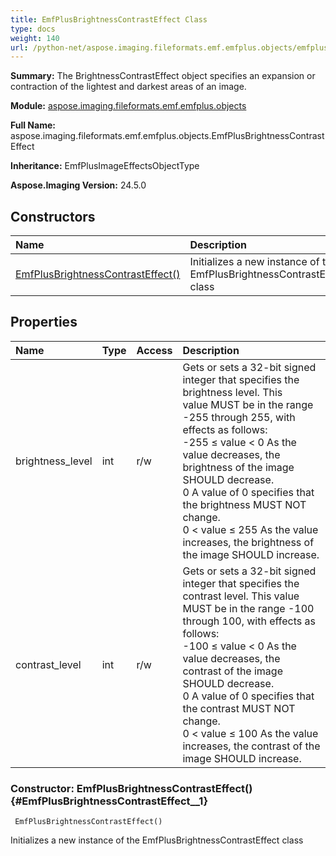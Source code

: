 ```yaml
---
title: EmfPlusBrightnessContrastEffect Class
type: docs
weight: 140
url: /python-net/aspose.imaging.fileformats.emf.emfplus.objects/emfplusbrightnesscontrasteffect/
---
```


**Summary:** The BrightnessContrastEffect object specifies an expansion or contraction of the lightest and darkest areas of an image.

**Module:** [aspose.imaging.fileformats.emf.emfplus.objects](/imaging/python-net/aspose.imaging.fileformats.emf.emfplus.objects/)

**Full Name:** aspose.imaging.fileformats.emf.emfplus.objects.EmfPlusBrightnessContrastEffect

**Inheritance:** EmfPlusImageEffectsObjectType

**Aspose.Imaging Version:** 24.5.0

## **Constructors**
| **Name** | **Description** |
| :- | :- |
| [EmfPlusBrightnessContrastEffect()](#EmfPlusBrightnessContrastEffect__1) | Initializes a new instance of the EmfPlusBrightnessContrastEffect class |
## **Properties**
| **Name** | **Type** | **Access** | **Description** |
| :- | :- | :- | :- |
| brightness_level | int | r/w | Gets or sets a 32-bit signed integer that specifies the brightness level. This<br/>            value MUST be in the range -255 through 255, with effects as follows:<br/>            -255 ≤ value &lt; 0 As the value decreases, the brightness of the image SHOULD decrease.<br/>            0 A value of 0 specifies that the brightness MUST NOT change.<br/>            0 &lt; value ≤ 255 As the value increases, the brightness of the image SHOULD increase. |
| contrast_level | int | r/w | Gets or sets a 32-bit signed integer that specifies the contrast level. This value<br/>            MUST be in the range -100 through 100, with effects as follows:<br/>            -100 ≤ value &lt; 0 As the value decreases, the contrast of the image SHOULD decrease.<br/>            0 A value of 0 specifies that the contrast MUST NOT change.<br/>            0 &lt; value ≤ 100 As the value increases, the contrast of the image SHOULD increase. |


### Constructor: EmfPlusBrightnessContrastEffect() {#EmfPlusBrightnessContrastEffect__1}


```
 EmfPlusBrightnessContrastEffect() 
```

Initializes a new instance of the EmfPlusBrightnessContrastEffect class

